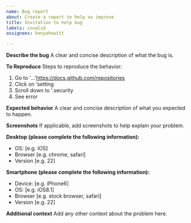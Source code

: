 ```yaml
---
name: Bug report
about: Create a report to help us improve
title: Invitation to help bug
labels: invalid
assignees: kenyahewitt

---
```


**Describe the bug**
A clear and concise description of what the bug is.

**To Reproduce**
Steps to reproduce the behavior:
1. Go to '...'https://docs.github.com/repositories
2. Click on ‘setting 
3. Scroll down to '.security 
4. See error

**Expected behavior**
A clear and concise description of what you expected to happen.

**Screenshots**
If applicable, add screenshots to help explain your problem.

**Desktop (please complete the following information):**
 - OS: [e.g. iOS]
 - Browser [e.g. chrome, safari]
 - Version [e.g. 22]

**Smartphone (please complete the following information):**
 - Device: [e.g. iPhone6]
 - OS: [e.g. iOS8.1]
 - Browser [e.g. stock browser, safari]
 - Version [e.g. 22]

**Additional context**
Add any other context about the problem here.
